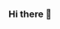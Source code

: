 ### Hi there 👋

<!--
**firdavsxon/firdavsxon** is a ✨ _special_ ✨ repository because its `README.md` (this file) appears on your GitHub profile.

I'm a software developer in San Francisco.

- 🔭 I’m currently working on Computer Vision project and Flask project.
- 🌱 I’m currently learning Django Framework.
- 👯 I’m looking to collaborate on Flask or Django projects.
- 🤔 I’m looking for help with ...
- 📫 How to reach me: akilov@fsgmail.com
- ⚙️ I use daily: .cs, .js, .go,.py, .html, .css,
-->
